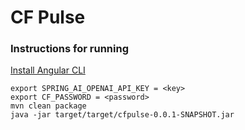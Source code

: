 # CF Pulse

### Instructions for running

[Install Angular CLI](https://angular.dev/installation#install-angular-cli)
```
export SPRING_AI_OPENAI_API_KEY = <key>
export CF_PASSWORD = <password>
mvn clean package 
java -jar target/target/cfpulse-0.0.1-SNAPSHOT.jar
```